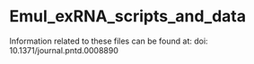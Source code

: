 # Emul_exRNA_scripts_and_data
Information related to these files can be found at: doi: 10.1371/journal.pntd.0008890

